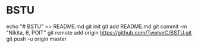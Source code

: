 # BSTU
echo "# BSTU" >> README.md
git init
git add README.md
git commit -m "Nikita, 6, POIT"
git remote add origin https://github.com/TwelveC/BSTU.git
git push -u origin master
